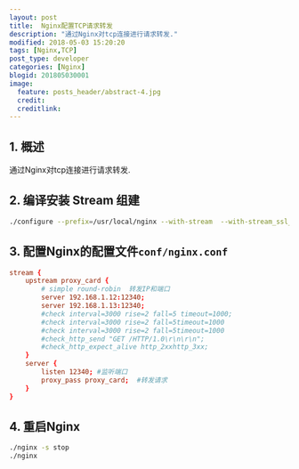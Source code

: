 ```yaml
---
layout: post
title:  Nginx配置TCP请求转发
description: "通过Nginx对tcp连接进行请求转发."
modified: 2018-05-03 15:20:20
tags: [Nginx,TCP]
post_type: developer
categories: [Nginx]
blogid: 201805030001
image:
  feature: posts_header/abstract-4.jpg
  credit:
  creditlink:
---
```




## 1. 概述

通过Nginx对tcp连接进行请求转发.

## 2. 编译安装 Stream 组建

```bash
./configure --prefix=/usr/local/nginx --with-stream  --with-stream_ssl_module
```


## 3. 配置Nginx的配置文件`conf/nginx.conf`

```conf
stream {
    upstream proxy_card {
        # simple round-robin  转发IP和端口
        server 192.168.1.12:12340;
        server 192.168.1.13:12340;
        #check interval=3000 rise=2 fall=5 timeout=1000;
        #check interval=3000 rise=2 fall=5timeout=1000
        #check interval=3000 rise=2 fall=5timeout=1000
        #check_http_send "GET /HTTP/1.0\r\n\r\n";
        #check_http_expect_alive http_2xxhttp_3xx;
    }
    server {
        listen 12340; #监听端口
        proxy_pass proxy_card;  #转发请求
    }
}
```

## 4. 重启Nginx

```bash
./nginx -s stop
./nginx
```
